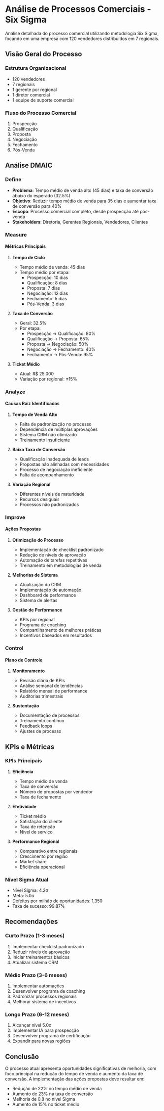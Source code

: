 # Análise de Processos Comerciais - Six Sigma

Análise detalhada do processo comercial utilizando metodologia Six Sigma, focando em uma empresa com 120 vendedores distribuídos em 7 regionais.

## Visão Geral do Processo

### Estrutura Organizacional
- 120 vendedores
- 7 regionais
- 1 gerente por regional
- 1 diretor comercial
- 1 equipe de suporte comercial

### Fluxo do Processo Comercial
1. Prospecção
2. Qualificação
3. Proposta
4. Negociação
5. Fechamento
6. Pós-Venda

## Análise DMAIC

### Define
- **Problema**: Tempo médio de venda alto (45 dias) e taxa de conversão abaixo do esperado (32.5%)
- **Objetivo**: Reduzir tempo médio de venda para 35 dias e aumentar taxa de conversão para 40%
- **Escopo**: Processo comercial completo, desde prospecção até pós-venda
- **Stakeholders**: Diretoria, Gerentes Regionais, Vendedores, Clientes

### Measure
#### Métricas Principais
1. **Tempo de Ciclo**
   - Tempo médio de venda: 45 dias
   - Tempo médio por etapa:
     - Prospecção: 10 dias
     - Qualificação: 8 dias
     - Proposta: 7 dias
     - Negociação: 12 dias
     - Fechamento: 5 dias
     - Pós-Venda: 3 dias

2. **Taxa de Conversão**
   - Geral: 32.5%
   - Por etapa:
     - Prospecção → Qualificação: 80%
     - Qualificação → Proposta: 65%
     - Proposta → Negociação: 50%
     - Negociação → Fechamento: 40%
     - Fechamento → Pós-Venda: 95%

3. **Ticket Médio**
   - Atual: R$ 25.000
   - Variação por regional: ±15%

### Analyze
#### Causas Raiz Identificadas
1. **Tempo de Venda Alto**
   - Falta de padronização no processo
   - Dependência de múltiplas aprovações
   - Sistema CRM não otimizado
   - Treinamento insuficiente

2. **Baixa Taxa de Conversão**
   - Qualificação inadequada de leads
   - Propostas não alinhadas com necessidades
   - Processo de negociação ineficiente
   - Falta de acompanhamento

3. **Variação Regional**
   - Diferentes níveis de maturidade
   - Recursos desiguais
   - Processos não padronizados

### Improve
#### Ações Propostas
1. **Otimização do Processo**
   - Implementação de checklist padronizado
   - Redução de níveis de aprovação
   - Automação de tarefas repetitivas
   - Treinamento em metodologias de venda

2. **Melhorias de Sistema**
   - Atualização do CRM
   - Implementação de automação
   - Dashboard de performance
   - Sistema de alertas

3. **Gestão de Performance**
   - KPIs por regional
   - Programa de coaching
   - Compartilhamento de melhores práticas
   - Incentivos baseados em resultados

### Control
#### Plano de Controle
1. **Monitoramento**
   - Revisão diária de KPIs
   - Análise semanal de tendências
   - Relatório mensal de performance
   - Auditorias trimestrais

2. **Sustentação**
   - Documentação de processos
   - Treinamento contínuo
   - Feedback loops
   - Ajustes de processo

## KPIs e Métricas

### KPIs Principais
1. **Eficiência**
   - Tempo médio de venda
   - Taxa de conversão
   - Número de propostas por vendedor
   - Taxa de fechamento

2. **Efetividade**
   - Ticket médio
   - Satisfação do cliente
   - Taxa de retenção
   - Nível de serviço

3. **Performance Regional**
   - Comparativo entre regionais
   - Crescimento por região
   - Market share
   - Eficiência operacional

### Nível Sigma Atual
- Nível Sigma: 4.2σ
- Meta: 5.0σ
- Defeitos por milhão de oportunidades: 1,350
- Taxa de sucesso: 99.87%

## Recomendações

### Curto Prazo (1-3 meses)
1. Implementar checklist padronizado
2. Reduzir níveis de aprovação
3. Iniciar treinamentos básicos
4. Atualizar sistema CRM

### Médio Prazo (3-6 meses)
1. Implementar automações
2. Desenvolver programa de coaching
3. Padronizar processos regionais
4. Melhorar sistema de incentivos

### Longo Prazo (6-12 meses)
1. Alcançar nível 5.0σ
2. Implementar IA para prospecção
3. Desenvolver programa de certificação
4. Expandir para novas regiões

## Conclusão

O processo atual apresenta oportunidades significativas de melhoria, com foco principal na redução do tempo de venda e aumento da taxa de conversão. A implementação das ações propostas deve resultar em:
- Redução de 22% no tempo médio de venda
- Aumento de 23% na taxa de conversão
- Melhoria de 0.8 no nível Sigma
- Aumento de 15% no ticket médio 